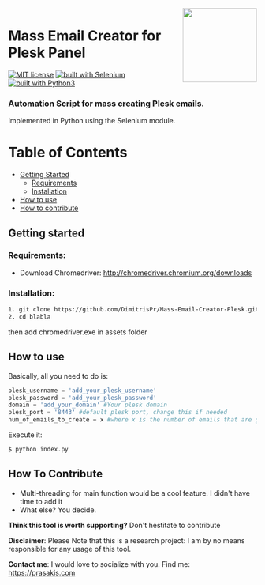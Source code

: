 <img src="https://www.google.gr/url?sa=i&rct=j&q=&esrc=s&source=images&cd=&cad=rja&uact=8&ved=2ahUKEwiclPyGzobeAhXQMewKHUSpBysQjRx6BAgBEAU&url=https%3A%2F%2Fwww.iconfinder.com%2Ficons%2F323226%2Fbird_bird-delivering-letter_communication_connection_creative_delivering_deliveringletter_email_envelope_grid_letter_mail_message_send_shape_sign_travel_icon&psig=AOvVaw3e3bZliXzjuqhGAY7L10bg&ust=1539629783652838" width="150" align="right">

# Mass Email Creator for Plesk Panel
[![MIT license](https://encrypted-tbn0.gstatic.com/images?q=tbn:ANd9GcTKqbD8q1P4bATZ2fCnuNuFpRn6_jXwlaIGFSt-Mk4HSHnUCnnu)](https://github.com/DimitrisPr/Mass-Email-Creator-Plesk/blob/master/LICENSE)
[![built with Selenium](https://img.shields.io/badge/built%20with-Selenium-yellow.svg)](https://github.com/SeleniumHQ/selenium)
[![built with Python3](https://img.shields.io/badge/built%20with-Python3-red.svg)](https://www.python.org/)

### Automation Script for mass creating Plesk emails.
Implemented in Python using the Selenium module.

Table of Contents
=================

* [Getting Started](#getting-started)
  * [Requirements](#requirements)
  * [Installation](#installation)
* [How to use](#how-to-use)  
* [How to contribute](#how-to-contribute)  

## Getting started

### Requirements:
  - Download Chromedriver: http://chromedriver.chromium.org/downloads
  
### Installation:

```bash
1. git clone https://github.com/DimitrisPr/Mass-Email-Creator-Plesk.git
2. cd blabla
```

then add chromedriver.exe in assets folder

## How to use

Basically, all you need to do is:

```python
plesk_username = 'add_your_plesk_username'
plesk_password = 'add_your_plesk_password'
domain = 'add_your_domain' #Your plesk domain 
plesk_port = '8443' #default plesk port, change this if needed
num_of_emails_to_create = x #where x is the number of emails that are going to be created each time you run the script
```

Execute it:

```bash
$ python index.py
```

## How To Contribute

  - Multi-threading for main function would be a cool feature. I didn't have time to add it
  - What else? You decide.

**Think this tool is worth supporting?**
Don't hestitate to contribute

**Disclaimer**: Please Note that this is a research project: I am by no means responsible for any usage of this tool. 

**Contact me**: I would love to socialize with you. Find me: https://prasakis.com

